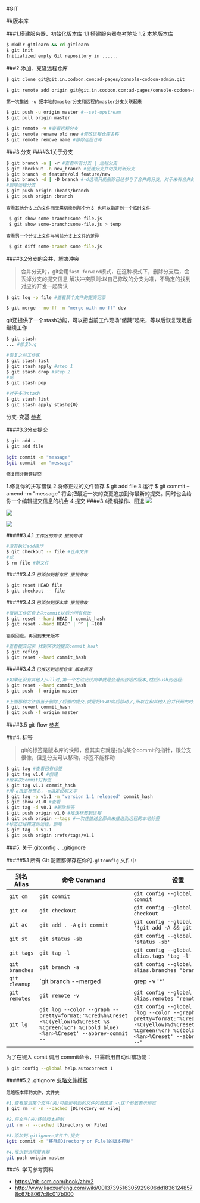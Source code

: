 #GIT

##版本库

###1.搭建服务器、初始化版本库
1.1 [搭建服务器参考地址](http://www.liaoxuefeng.com/wiki/0013739516305929606dd18361248578c67b8067c8c017b000/00137583770360579bc4b458f044ce7afed3df579123eca000)
1.2 本地版本库
```bash
$ mkdir gitlearn && cd gitlearn
$ git init 
Initialized empty Git repository in ......
```
###2.添加、克隆远程仓库
```bash
$ git clone git@git.in.codoon.com:ad-pages/console-codoon-admin.git
```
```bash
$ git remote add origin git@git.in.codoon.com:ad-pages/console-codoon-admin.git
```
`第一次推送 -u 把本地的master分支和远程的master分支关联起来`
```bash
$ git push -u origin master #--set-upstream
$ git pull origin master
```
```bash
$ git remote -v #查看远程分支
$ git remote rename old new #修改远程仓库名称
$ git remote remove name #移除远程仓库
```

###3.分支
####3.1关于分支
```bash
$ git branch -a | -r #查看所有分支 | 远程分支
$ git checkout -b new_branch #创建分支并切换到新分支
$ git branch -m feature/old feature/new
$ git branch -d | -D branch #-d选项只能删除已经参与了合并的分支，对于未有合并的分支是无法删除的。如果想强制删除一个分支，可以使用-D选项
#删除远程分支
$ git push origin :heads/branch
$ git push origin :branch
```

`查看其他分支上的文件而无需切换到那个分支 也可以指定到一个临时文件`
```bash
 $ git show some-branch:some-file.js
 $ git show some-branch:some-file.js > temp
```
`查看另一个分支上文件与当前分支上文件的差异`
```cmd
 $ git diff some-branch some-file.js
```
####3.2分支的合并，解决冲突
>合并分支时，git会用`fast forward`模式，在这种模式下，删除分支后，会丢掉分支的提交信息
>解决冲突原则:以自己修改的分支为准，不确定的找到对应的开发一起确认
```bash
$ git log -p file #查看某个文件的提交记录

$ git merge --no-ff -m "merge with no-ff" dev
```
git还提供了一个stash功能，可以把当前工作现场“储藏”起来，等以后恢复现场后继续工作
```bash
$ git stash
... #修复bug

#恢复之前工作区
$ git stash list
$ git stash apply #step 1
$ git stash drop #step 2
#或
$ git stash pop

#对于多次stash
$ git stash list
$ git stash apply stash@{0}
```
分支-变基  [参考](https://git-scm.com/book/zh/v2/Git-%E5%88%86%E6%94%AF-%E5%8F%98%E5%9F%BA)

####3.3分支提交
```bash
$ git add .
$ git add file

$git commit -m "message"
$git commit -am "message"

```
`修复而非新建提交`

1.修复你的拼写错误
2.将修正过的文件暂存 \$ git add file 
3.运行 $ git commit –amend -m "message" 将会把最近一次的变更追加到你最新的提交。同时也会给你一个编辑提交信息的机会
4.提交
####3.4撤销操作、回退
![](http://www.liaoxuefeng.com/files/attachments/001384907702917346729e9afbf4127b6dfbae9207af016000/0)

![](http://www.liaoxuefeng.com/files/attachments/001384907720458e56751df1c474485b697575073c40ae9000/0)

![](http://www.liaoxuefeng.com/files/attachments/0013849077337835a877df2d26742b88dd7f56a6ace3ecf000/0)

#####3.4.1 *`工作区的修改 撤销修改`*
```bash
#没有执行add操作 
$ git checkout -- file #仓库文件
#或
$ rm file #新文件
```
#####3.4.2 *`已添加到暂存区 撤销修改`*
```bash
$ git reset HEAD file
$ git checkout -- file
```
#####3.4.3 *`已添加到版本库 撤销修改`*
```bash
#撤销工作区自上次commit以后的所有修改
$ git reset --hard HEAD | commit_hash
$ git reset --hard HEAD^ | ^^ | ~100
```
`错误回退，再回到未来版本`
```bash
#查看提交记录 找到某次的提交commit_hash
$ git reflog
$ git reset --hard commit_hash
```
#####3.4.3 *`已推送到远程仓库 版本回退`*
```bash
#如果还没有其他人pull过,第一个方法比较简单就是会退到合适的版本,然后push到远程:
$ git reset --hard commit_hash
$ git push -f origin master
```
```bash
#上面那种方法相当于删除了后面的提交,就是把HEAD向后移动了,所以在和其他人合并代码的时候很容易冲突,所以用revert可能是更好的一种方法,它是基于你要恢复的版本创建了一个新的提交
$ git revert commit_hash
$ git push -f origin master
```
####3.5 git-flow
[参考](https://github.com/nvie/gitflow)


###4. 标签
>git的标签是版本库的快照，但其实它就是指向某个commit的指针，跟分支很像，但是分支可以移动，标签不能移动

```bash
$ git tag #查看已有标签
$ git tag v1.0 #创建
#给某次commit打标签
$ git tag v1.1 commit_hash 
#用-a指定标签名，-m指定说明文字
$ git tag -a v1.1 -m "version 1.1 released" commit_hash
$ git show v1.0 #查看
$ git tag -d v0.1 #删除标签
$ git push origin v1.0 #推送标签到远程
$ git push origin --tags #一次性推送全部尚未推送到远程的本地标签
#标签已经推送到远程，删除
$ git tag -d v1.1
$ git push origin :refs/tags/v1.1
```

###5. 关于.gitconfig 、.gitignore

#####5.1 所有 Git 配置都保存在你的`.gitconfig` 文件中

| 别名 Alias | 命令 Command | 设置  |
| --- | --- | --- |
| `git cm` | `git commit` | `git config --global alias.cm commit` |
| `git co` | `git checkout` | `git config --global alias.co checkout` |
| `git ac` | `git add . -A` `git commit` | `git config --global alias.ac '!git add -A && git commit'` |
| `git st` | `git status -sb` | `git config --global alias.st 'status -sb'` |
| `git tags` | `git tag -l` | `git config --global alias.tags 'tag -l'` |
| `git branches` | `git branch -a` | `git config --global alias.branches 'branch -a'` |
| `git cleanup` | `git branch --merged | grep -v '*' | xargs git branch -d` | `git config --global alias.cleanup "!git branch --merged | grep -v '*' | xargs git branch -d"` |
| `git remotes` | `git remote -v` | `git config --global alias.remotes 'remote -v'` |
| `git lg` | `git log --color --graph --pretty=format:'%Cred%h%Creset -%C(yellow)%d%Creset %s %Cgreen(%cr) %C(bold blue)<%an>%Creset' --abbrev-commit --` | `git config --global alias.lg "log --color --graph --pretty=format:'%Cred%h%Creset -%C(yellow)%d%Creset %s %Cgreen(%cr) %C(bold blue)<%an>%Creset' --abbrev-commit --"` |

为了在键入 comit 调用 commit命令，只需启用自动纠错功能：
```bash
$ git config --global help.autocorrect 1
```

#####5.2 .gitignore  [忽略文件模板](https://github.com/github/gitignore)

`忽略版本库的文件、文件夹`

```bash
#1.查看取消某个文件(夹)可能影响到的文件列表预览 -n这个参数表示预览
$ git rm -r -n --cached [Directory or File]

#2.将文件(夹)移除版本控制
git rm -r --cached [Directory or File]

#3.添加到.gitignore文件中,提交
$git commit -m "移除[Directory or File]的版本控制"

#4.推送到远程服务器
git push origin master
```


###6. 学习参考资料
- https://git-scm.com/book/zh/v2
- http://www.liaoxuefeng.com/wiki/0013739516305929606dd18361248578c67b8067c8c017b000
